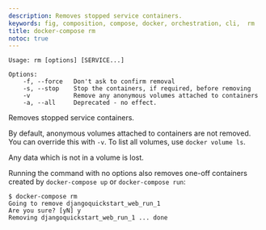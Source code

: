 ```yaml
---
description: Removes stopped service containers.
keywords: fig, composition, compose, docker, orchestration, cli,  rm
title: docker-compose rm
notoc: true
---
```


```none
Usage: rm [options] [SERVICE...]

Options:
    -f, --force   Don't ask to confirm removal
    -s, --stop    Stop the containers, if required, before removing
    -v            Remove any anonymous volumes attached to containers
    -a, --all     Deprecated - no effect.
```

Removes stopped service containers.

By default, anonymous volumes attached to containers are not removed. You
can override this with `-v`. To list all volumes,  use `docker volume ls`.

Any data which is not in a volume is lost.

Running the command with no options also removes one-off containers created
by `docker-compose up` or `docker-compose run`:

```none
$ docker-compose rm
Going to remove djangoquickstart_web_run_1
Are you sure? [yN] y
Removing djangoquickstart_web_run_1 ... done
```
